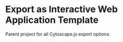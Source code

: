 # Export as Interactive Web Application Template

Parent project for all Cytoscape.js export options.
